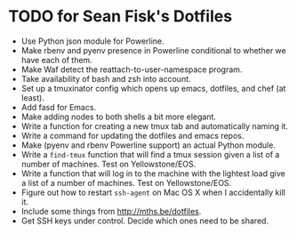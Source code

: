 TODO for Sean Fisk's Dotfiles
=============================

* Use Python json module for Powerline.
* Make rbenv and pyenv presence in Powerline conditional to whether we have each of them.
* Make Waf detect the reattach-to-user-namespace program.
* Take availability of bash and zsh into account.
* Set up a tmuxinator config which opens up emacs, dotfiles, and chef (at least).
* Add fasd for Emacs.
* Make adding nodes to both shells a bit more elegant.
* Write a function for creating a new tmux tab and automatically naming it.
* Write a command for updating the dotfiles and emacs repos.
* Make (pyenv and rbenv Powerline support) an actual Python module.
* Write a `find-tmux` function that will find a tmux session given a list of a number of machines. Test on Yellowstone/EOS.
* Write a function that will log in to the machine with the lightest load give a list of a number of machines. Test on Yellowstone/EOS.
* Figure out how to restart `ssh-agent` on Mac OS X when I accidentally kill it.
* Include some things from http://mths.be/dotfiles.
* Get SSH keys under control. Decide which ones need to be shared.
